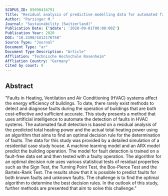 ```yaml
---
SCOPUS_ID: 85090416791
Title: "Residual analysis of predictive modelling data for automated fault detection in building's heating, ventilation and air conditioning systems"
Author: "Parzinger M."
Journal: "Sustainability (Switzerland)"
Publication Date: {'$date': '2020-09-01T00:00:00Z'}
Publication Year: 2020
DOI: "10.3390/SU12176758"
Source Type: "Journal"
Document Type: "ar"
Document Type Description: "Article"
Affliation: "Technische Hochschule Rosenheim"
Affliation Country: "Germany"
Cited by count: 9
---
```


## Abstract
"Faults in Heating, Ventilation and Air Conditioning (HVAC) systems affect the energy efficiency of buildings. To date, there rarely exist methods to detect and diagnose faults during the operation of buildings that are both cost-effective and sufficient accurate. This study presents a method that uses artificial intelligence to automate the detection of faults in HVAC systems. The automated fault detection is based on a residual analysis of the predicted total heating power and the actual total heating power using an algorithm that aims to find an optimal decision rule for the determination of faults. The data for this study was provided by a detailed simulation of a residential case study house. A machine learning model and an ARX model predict the building operation. The model for fault detection is trained on a fault-free data set and then tested with a faulty operation. The algorithm for an optimal decision rule uses various statistical tests of residual properties such as the Sign Test, the Turning Point Test, the Box-Pierce Test and the Bartels-Rank Test. The results show that it is possible to predict faults for both known faults and unknown faults. The challenge is to find the optimal algorithm to determine the best decision rules. In the outlook of this study, further methods are presented that aim to solve this challenge."
